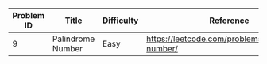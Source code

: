 | Problem ID | Title | Difficulty | Reference
| --- | --- | --- | ---
| 9 | Palindrome Number | Easy | https://leetcode.com/problems/palindrome-number/
